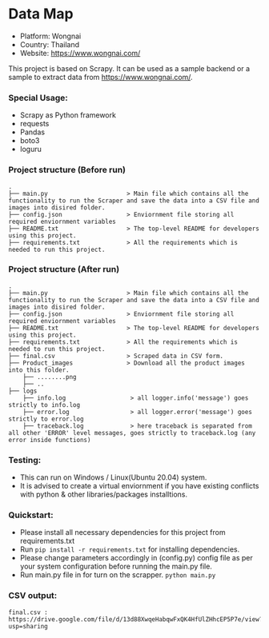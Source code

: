 # Data Map

* Platform: Wongnai
* Country: Thailand
* Website: https://www.wongnai.com/

This project is based on Scrapy. It can be used as a sample backend or a sample to extract data from https://www.wongnai.com/.

### Special Usage:
* Scrapy as Python framework
* requests
* Pandas
* boto3
* loguru

### Project structure (Before run)
    .
    ├── main.py                      > Main file which contains all the functionality to run the Scraper and save the data into a CSV file and images into disired folder.
    ├── config.json                  > Enviornment file storing all required enviornment variables 
    ├── README.txt                   > The top-level README for developers using this project.
    ├── requirements.txt             > All the requirements which is needed to run this project.


### Project structure (After run)
    .
    ├── main.py                      > Main file which contains all the functionality to run the Scraper and save the data into a CSV file and images into disired folder.
    ├── config.json                  > Enviornment file storing all required enviornment variables 
    ├── README.txt                   > The top-level README for developers using this project.
    ├── requirements.txt             > All the requirements which is needed to run this project.
    ├── final.csv                    > Scraped data in CSV form.
    ├── Product_images               > Download all the product images into this folder.
        ├── ........png
        ├── ..
    ├── logs
        ├── info.log                  > all logger.info('message') goes strictly to info.log
        ├── error.log                 > all logger.error('message') goes strictly to error.log
        ├── traceback.log             > here traceback is separated from all other 'ERROR' level messages, goes strictly to traceback.log (any error inside functions)

### Testing:
* This can run on Windows / Linux(Ubuntu 20.04) system.
* It is advised to create a virtual enviornment if you have existing conflicts with python & other libraries/packages installtions.

### Quickstart:
* Please install all necessary dependencies for this project from requirements.txt
* Run `pip install -r requirements.txt` for installing dependencies.
* Please change parameters accordingly in (config.py) config file as per your system configuration before running the main.py file.
* Run main.py file in for turn on the scrapper.
    `python main.py`

### CSV output:
    final.csv : https://drive.google.com/file/d/13d88XwqeHabqwFxQK4HfUlZHhcEP5P7e/view?usp=sharing
